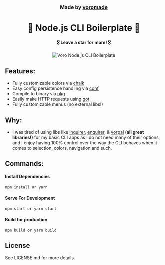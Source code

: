 <h3 align="center">
  Made by <a href="https://github.com/voromade">voromade</a>
</h3>

<h1 align="center">🫡 Node.js CLI Boilerplate 🫡</h1>
<h4 align="center">🎖️ Leave a star for more! 🎖️</h4>

<p align="center">
  <img src="https://media.discordapp.net/attachments/1187784554338058323/1200591425247658124/image.png?ex=65c6bce5&is=65b447e5&hm=03d060ada4bf951a9ef7bf4dc6d65d66e5a28cc0319a2e163ce2a37c70fd0ba5&=&format=webp&quality=lossless&width=1247&height=662" alt="Voro Node.js CLI Boilerplate">
</p>

## Features:

- Fully customizable colors via [chalk](https://www.npmjs.com/package/chalk)
- Easy config persistence handling via [conf](https://www.npmjs.com/package/conf)
- Compile to binary via [pkg](https://www.npmjs.com/package/pkg)
- Easily make HTTP requests using [got](https://www.npmjs.com/package/got/v/11.8.6)
- Fully customizable menus (no external libs!)

## Why:

- I was tired of using libs like [inquirer](https://www.npmjs.com/package/inquirer), [enquirer](https://www.npmjs.com/package/enquirer), & [vorpal](https://www.npmjs.com/package/vorpal) **(all great libraries!)** for my basic CLI apps as I do not need many of their options, and I enjoy having 100% control over the way the CLI behaves when it comes to selection, colors, navigation and such.

## Commands:

#### **Install Dependencies**

```
npm install or yarn
```

#### **Serve For Development**

```
npm start or yarn start
```

#### **Build for production**

```
npm build or yarn build
```

## License

See LICENSE.md for more details.
